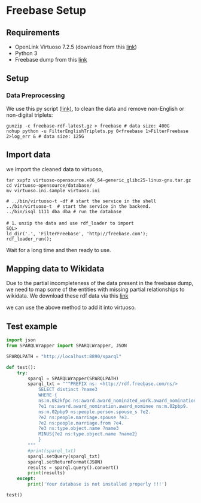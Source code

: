 # Freebase Setup

## Requirements

- OpenLink Virtuoso 7.2.5 (download from this [link](https://sourceforge.net/projects/virtuoso/files/virtuoso/))
- Python 3
- Freebase dump from this [link](https://developers.google.com/freebase?hl=en)

## Setup

### Data Preprocessing

We use this py script ([link)](https://github.com/lanyunshi/Multi-hopComplexKBQA/blob/master/code/FreebaseTool/FilterEnglishTriplets.py), to clean the data and remove non-English or non-digital triplets:

```shell
gunzip -c freebase-rdf-latest.gz > freebase # data size: 400G
nohup python -u FilterEnglishTriplets.py 0<freebase 1>FilterFreebase 2>log_err & # data size: 125G
```

## Import data

we import the cleaned data to virtuoso, 

```shell
tar xvpfz virtuoso-opensource.x86_64-generic_glibc25-linux-gnu.tar.gz
cd virtuoso-opensource/database/
mv virtuoso.ini.sample virtuoso.ini

# ../bin/virtuoso-t -df # start the service in the shell
../bin/virtuoso-t  # start the service in the backend.
../bin/isql 1111 dba dba # run the database

# 1、unzip the data and use rdf_loader to import
SQL>
ld_dir('.', 'FilterFreebase', 'http://freebase.com'); 
rdf_loader_run(); 
```

Wait for a long time and then ready to use.

## Mapping data to Wikidata

Due to the partial incompleteness of the data present in the freebase dump, we need to map some of the entities with missing partial relationships to wikidata. We download these rdf data via this [link](https://developers.google.com/freebase?hl=en#freebase-wikidata-mappings)

we can use the above method to add it into virtuoso.

## Test example

```python
import json
from SPARQLWrapper import SPARQLWrapper, JSON

SPARQLPATH = "http://localhost:8890/sparql"

def test():
    try:
        sparql = SPARQLWrapper(SPARQLPATH)
        sparql_txt = """PREFIX ns: <http://rdf.freebase.com/ns/>
            SELECT distinct ?name3
            WHERE {
            ns:m.0k2kfpc ns:award.award_nominated_work.award_nominations ?e1.
            ?e1 ns:award.award_nomination.award_nominee ns:m.02pbp9.
            ns:m.02pbp9 ns:people.person.spouse_s ?e2.
            ?e2 ns:people.marriage.spouse ?e3.
            ?e2 ns:people.marriage.from ?e4.
            ?e3 ns:type.object.name ?name3
            MINUS{?e2 ns:type.object.name ?name2}
            }
        """
        #print(sparql_txt)
        sparql.setQuery(sparql_txt)
        sparql.setReturnFormat(JSON)
        results = sparql.query().convert()
        print(results)
    except:
        print('Your database is not installed properly !!!')

test()

```

## 
